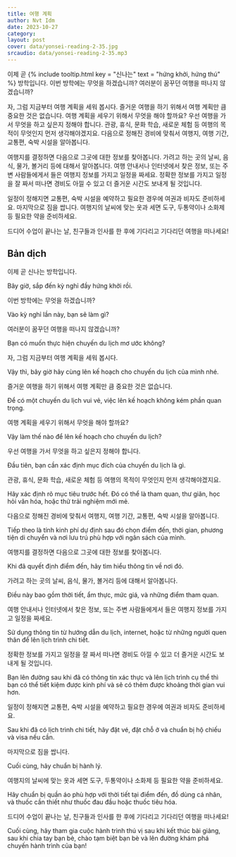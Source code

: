 ```yaml
---
title: 여행 계획
author: Nvt Idm
date: 2023-10-27
category: 
layout: post
cover: data/yonsei-reading-2-35.jpg
srcaudio: data/yonsei-reading-2-35.mp3
---
```


이제 곧 {% include tooltip.html key = "신나는" text = "hứng khởi, hứng thú" %} 방학입니다. 
이번 방학에는 무엇을 하겠습니까? 
여러분이 꿈꾸던 여행을 떠나지 않겠습니까?

자, 그럼 지금부터 여행 계획을 세워 봅시다. 
즐거운 여행을 하기 위해서 여행 계획만 큼 중요한 것은 없습니다. 
여행 계획을 세우기 위해서 무엇을 해야 할까요? 
우선 여행을 가서 무엇을 하고 싶은지 정해야 합니다. 
관광, 휴식, 문화 학습, 새로운 체험 등 여행의 목적이 무엇인지 먼저 생각해야겠지요. 다음으로 정해진 경비에 맞춰서 여행지, 여행 기간, 교통편, 숙박 시설을 알아봅니다.

여행지를 결정하면 다음으로 그곳에 대한 정보를 찾아봅니다. 
가려고 하는 곳의 날씨, 음식, 물가, 볼거리 등에 대해서 알아봅니다. 
여행 안내서나 인터넷에서 찾은 정보, 또는 주변 사람들에게서 들은 여행지 정보를 가지고 일정을 짜세요. 
정확한 정보를 가지고 일정을 잘 짜서 떠나면 경비도 아낄 수 있고 더 즐거운 시간도 보내게 될 것입니다.

일정이 정해지면 교통편, 숙박 시설을 예약하고 필요한 경우에 여권과 비자도 준비하세요. 
마지막으로 짐을 쌉니다. 
여행지의 날씨에 맞는 옷과 세면 도구, 두통약이나 소화제 등 필요한 약을 준비하세요.

드디어 수업이 끝나는 날, 친구들과 인사를 한 후에 기다리고 기다리던 여행을 떠나세요!

## Bản dịch

이제 곧 신나는 방학입니다. 

Bây giờ, sắp đến kỳ nghỉ đầy hứng khởi rồi.

이번 방학에는 무엇을 하겠습니까? 

Vào kỳ nghỉ lần này, bạn sẽ làm gì?

여러분이 꿈꾸던 여행을 떠나지 않겠습니까?

Bạn có muốn thực hiện chuyến du lịch mơ ước không?

자, 그럼 지금부터 여행 계획을 세워 봅시다. 

Vậy thì, bây giờ hãy cùng lên kế hoạch cho chuyến du lịch của mình nhé.

즐거운 여행을 하기 위해서 여행 계획만 큼 중요한 것은 없습니다. 

Để có một chuyến du lịch vui vẻ, việc lên kế hoạch không kém phần quan trọng. 

여행 계획을 세우기 위해서 무엇을 해야 할까요? 

Vậy làm thế nào để lên kế hoạch cho chuyến du lịch?

우선 여행을 가서 무엇을 하고 싶은지 정해야 합니다. 

Đầu tiên, bạn cần xác định mục đích của chuyến du lịch là gì.

관광, 휴식, 문화 학습, 새로운 체험 등 여행의 목적이 무엇인지 먼저 생각해야겠지요. 

Hãy xác định rõ mục tiêu trước hết. Đó có thể là tham quan, thư giãn, học hỏi văn hóa, hoặc thử trải nghiệm mới mẻ.

다음으로 정해진 경비에 맞춰서 여행지, 여행 기간, 교통편, 숙박 시설을 알아봅니다.

Tiếp theo là tính kinh phí dự định sau đó chọn điểm đến, thời gian, phương tiện di chuyển và nơi lưu trú phù hợp với ngân sách của mình.

여행지를 결정하면 다음으로 그곳에 대한 정보를 찾아봅니다. 

Khi đã quyết định điểm đến, hãy tìm hiểu thông tin về nơi đó. 

가려고 하는 곳의 날씨, 음식, 물가, 볼거리 등에 대해서 알아봅니다. 

Điều này bao gồm thời tiết, ẩm thực, mức giá, và những điểm tham quan. 

여행 안내서나 인터넷에서 찾은 정보, 또는 주변 사람들에게서 들은 여행지 정보를 가지고 일정을 짜세요. 

Sử dụng thông tin từ hướng dẫn du lịch, internet, hoặc từ những người quen thân để lên lịch trình chi tiết.

정확한 정보를 가지고 일정을 잘 짜서 떠나면 경비도 아낄 수 있고 더 즐거운 시간도 보내게 될 것입니다.

Bạn lên đường sau khi đã có thông tin xác thực và lên lịch trình cụ thể thì bạn có thể tiết kiệm được kinh phí và sẽ có thêm được khoảng thời gian vui hơn. 

일정이 정해지면 교통편, 숙박 시설을 예약하고 필요한 경우에 여권과 비자도 준비하세요. 

Sau khi đã có lịch trình chi tiết, hãy đặt vé, đặt chỗ ở và chuẩn bị hộ chiếu và visa nếu cần. 

마지막으로 짐을 쌉니다. 

Cuối cùng, hãy chuẩn bị hành lý.

여행지의 날씨에 맞는 옷과 세면 도구, 두통약이나 소화제 등 필요한 약을 준비하세요.

Hãy chuẩn bị quần áo phù hợp với thời tiết tại điểm đến, đồ dùng cá nhân, và thuốc cần thiết như thuốc đau đầu hoặc thuốc tiêu hóa.

드디어 수업이 끝나는 날, 친구들과 인사를 한 후에 기다리고 기다리던 여행을 떠나세요!

Cuối cùng, hãy tham gia cuộc hành trình thú vị sau khi kết thúc bài giảng, sau khi chia tay bạn bè, chào tạm biệt bạn bè và lên đường khám phá chuyến hành trình của bạn!